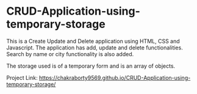 # CRUD-Application-using-temporary-storage


This is a Create Update and Delete application using HTML, CSS and Javascript. The application has add, update and delete functionalities. 
Search by name or city functionality is also added.


The storage used is of a temporary form and is an array of objects.


Project Link: https://chakraborty9569.github.io/CRUD-Application-using-temporary-storage/
